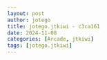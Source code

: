 ```yaml
---
layout: post
author: jotego
title: jotego.jtkiwi - c3ca161
date: 2024-11-08
categories: [Arcade, jtkiwi]
tags: [jotego.jtkiwi]
---
```


